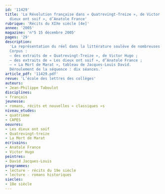 ```yaml
---
id: '11429'
title: 'La Révolution française dans « Quatrevingt-Treize », de Victor Hugo et « Les
  dieux ont soif », d’Anatole France'
rubrique: 'Récits du XIXe siècle [4e]'
annee: '2005'
magazine: 'n°5 15 décembre 2005'
pages: '29'
description: 
  'La représentation du réel dans la littérature soulève de nombreuses questions, surtout lorsque le roman est « historique ». Or, les programmes du cycle central demandent explicitement que l’attention portée aux codes des différents genres narratifs soit renforcée. Dans le corpus choisi, la toile de fond est celle des années 1793-1794, période de la Terreur marquée par la répression sanglante instituée par les députés montagnards alors à la tête du gouvernement révolutionnaire (le Comité de salut public). Comment, dans le récit, dialoguent alors réalités attestées du passé et intrigues imaginaires ? À quels procédés recourent les auteurs ? Et ce, au service de quelle réflexion sur l’Histoire ? La séquence présentée ici s’inscrit dans un cadre particulier, celui d’une préparation à la dissertation de didactique au CAPES interne, il faut donc prendre en compte les exigences de ce type de devoir (problématisation littéraire, mobilisation de savoirs savants, valorisation de la dominante lecture, exploitation poussée des textes, un seul point de langue, etc.) avant de transposer les séances dans une classe de quatrième. On trouve donc plutôt dans cet article des pistes d’étude, des suggestions, des éléments de cohérence et de progression, des propositions à adapter pour une séquence effective.
  Corpus :
  – des extraits de « Quatrevingt-Treize », de Victor Hugo ;
  – des extraits de « Les dieux ont soif », d’Anatole France ;
  – « La Mort de Marat », tableau de Jacques-Louis David.
  Déroulement de la séquence : dix séances.'
article_pdf: '11429.pdf'
revue: 'L’école des lettres des collèges'
auteurs:
- Jean-Philippe Taboulot
disciplines:
- français
jeunesse:
- romans, récits et nouvelles « classiques »s
niveau_etudes:
- quatrième
- CAPES
oeuvres:
- Les dieux ont soif
- Quatrevingt-treize
- La Mort de Marat
ecrivains:
- Anatole France
- Victor Hugo
peintres:
- David Jacques-Louis
programmes:
- lecture - récits du 19e siècle
- lecture - romans historiques
siecles:
- 18e siècle
---
```

